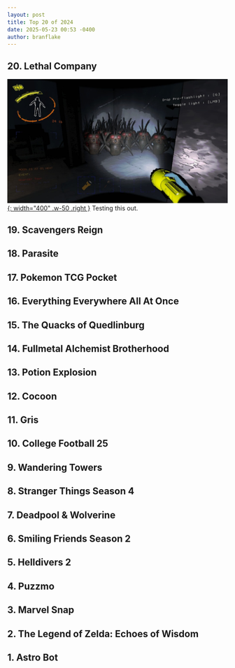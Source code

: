 ```yaml
---
layout: post
title: Top 20 of 2024
date: 2025-05-23 00:53 -0400
author: branflake
---
```


## 20. Lethal Company

[![](/assets/img/lethalcompany.jpg){: width="400" .w-50 .right }](https://steamcommunity.com/sharedfiles/filedetails/?id=3103436187)
Testing this out.

## 19. Scavengers Reign

## 18. Parasite

## 17. Pokemon TCG Pocket

## 16. Everything Everywhere All At Once

## 15. The Quacks of Quedlinburg

## 14. Fullmetal Alchemist Brotherhood

## 13. Potion Explosion

## 12. Cocoon

## 11. Gris

## 10. College Football 25

## 9. Wandering Towers

## 8. Stranger Things Season 4

## 7. Deadpool & Wolverine

## 6. Smiling Friends Season 2

## 5. Helldivers 2

## 4. Puzzmo

## 3. Marvel Snap

## 2. The Legend of Zelda: Echoes of Wisdom

## 1. Astro Bot
